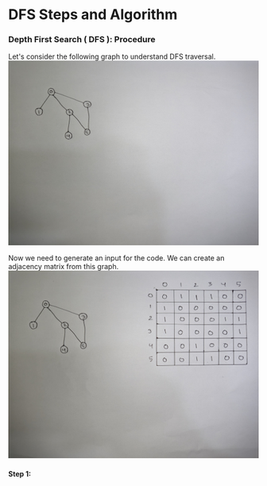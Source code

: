# DFS Steps and Algorithm  

### Depth First Search ( DFS ): Procedure

Let's consider the following graph to understand DFS traversal. 
![step 1](/images/1.jpg)

Now we need to generate an input for the code. We can create an adjacency matrix from this graph.
![step 1](/images/2.jpg)

#### Step 1:
